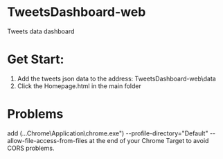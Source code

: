 # TweetsDashboard-web
 Tweets data dashboard
 
# Get Start:
1. Add the tweets json data to the address: TweetsDashboard-web\data
2. Click the Homepage.html in the main folder

# Problems
add (...Chrome\Application\chrome.exe") --profile-directory="Default" --allow-file-access-from-files at the end of your Chrome Target to avoid CORS problems.
